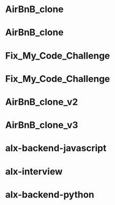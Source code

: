 # AirBnB_clone
# AirBnB_clone
# Fix_My_Code_Challenge
# Fix_My_Code_Challenge
# AirBnB_clone_v2
# AirBnB_clone_v3
# alx-backend-javascript
# alx-interview
# alx-backend-python
